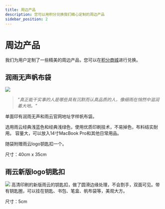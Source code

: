 ```yaml
---
title: 周边产品
description: 您可以用积分兑换我们精心定制的周边产品
sidebar_position: 2
---
```


# 周边产品

我们为用户定制了一些精美的周边产品，您可以在[积分商城]进行兑换。


## 润雨无声帆布袋
![](https://cn-sy1.rains3.com/rainyun-assets/pic/2024/01/20240103100229_b798abe6e1b1318ee36b0dcb3fb9e4d3.png)



> *"真正能干实事的人是哪些具有沉默而认真品质的人，像细雨在悄然中滋润着大地。"*

单面印有润雨无声和雨云官网地址字样帆布袋。

选用雨云经典浅蓝色和经典浅绿色，使用优质印刷技术，不易掉色，布料结实耐用。
容量大，可以放入14寸MacBook Pro和其他日常用品。

随袋附赠雨云logo钥匙扣一个。

尺寸：40cm x 35cm

## 雨云新版logo钥匙扣
![](https://cn-sy1.rains3.com/rainyun-assets/pic/2024/01/20240103100237_49cc2e9f6ab373ff703c7dc06885c873.png)
高清印刷的新版雨云的钥匙扣，做了圆滑边缘处理，不会割手，双面可见。带有钥匙圈，可以挂在钥匙、书包、笔盒、帆布袋等，美观大方。

尺寸：5cm





[积分商城]: https://app.rainyun.cc/account/reward/store